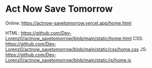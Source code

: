 # Act Now Save Tomorrow

Online: https://actnow-savetomorrow.vercel.app/home.html

HTML: https://github.com/Dev-Lorenz0/actnow_savetomorrow/blob/main/static/home.html
CSS: https://github.com/Dev-Lorenz0/actnow_savetomorrow/blob/main/static/css/home.css
JS: https://github.com/Dev-Lorenz0/actnow_savetomorrow/blob/main/static/js/home.js


